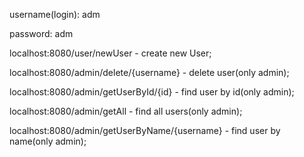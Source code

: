 username(login): adm

password: adm

localhost:8080/user/newUser - create new User;

localhost:8080/admin/delete/{username} - delete user(only admin);

localhost:8080/admin/getUserById/{id} - find user by id(only admin);

localhost:8080/admin/getAll - find all users(only admin);

localhost:8080/admin/getUserByName/{username} - find user by name(only admin);
